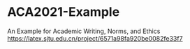 # ACA2021-Example
An Example for Academic Writing, Norms, and Ethics
https://latex.sjtu.edu.cn/project/6571a98fa920be0082fe33f7
